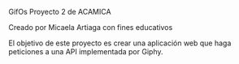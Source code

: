 GifOs
Proyecto 2 de ACAMICA

Creado por Micaela Artiaga con fines educativos

El objetivo de este proyecto es crear una aplicación web que haga peticiones a una API implementada por Giphy.

